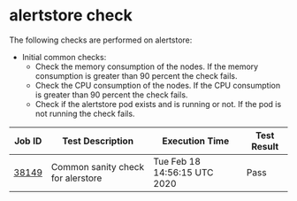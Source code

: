 # alertstore check

The following checks are performed on alertstore:

- Initial common checks:
    - Check the memory consumption of the nodes. If the memory consumption is greater than 90 percent the check fails.
    - Check the CPU consumption of the nodes. If the CPU consumption is greater than 90 percent the check fails.
    - Check if the alertstore pod exists and is running or not. If the pod is not running the check fails.




| Job ID |   Test Description         | Execution Time |Test Result   |
 |---------|---------------------------| --------------|--------|
 |    <a href= "https://gitlab.mayadata.io/oep/oep-e2e-gcp/-/jobs/38149">38149</a>   |  Common sanity check for alerstore           |  Tue Feb 18 14:56:15 UTC 2020     |Pass  |
